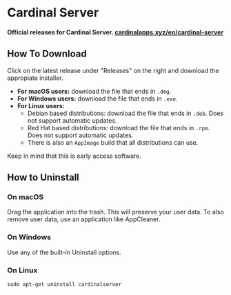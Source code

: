 # Cardinal Server

#### Official releases for Cardinal Server. [cardinalapps.xyz/en/cardinal-server](https://cardinalapps.xyz/en/cardinal-server)

## How To Download

Click on the latest release under "Releases" on the right and download the appropiate installer.

* **For macOS users:** download the file that ends in `.dmg`.
* **For Windows users:** download the file that ends in `.exe`.
* **For Linux users:**
  * Debian based distributions: download the file that ends in `.deb`. Does not support automatic updates.
  * Red Hat based distributions: download the file that ends in `.rpm`. Does not support automatic updates.
  * There is also an `AppImage` build that all distributions can use.

Keep in mind that this is early access software.


## How to Uninstall

### On macOS

Drag the application into the trash. This will preserve your user data. To also remove user data, use an application like AppCleaner.

### On Windows

Use any of the built-in Uninstall options.

### On Linux

`sudo apt-get uninstall cardinalserver`
